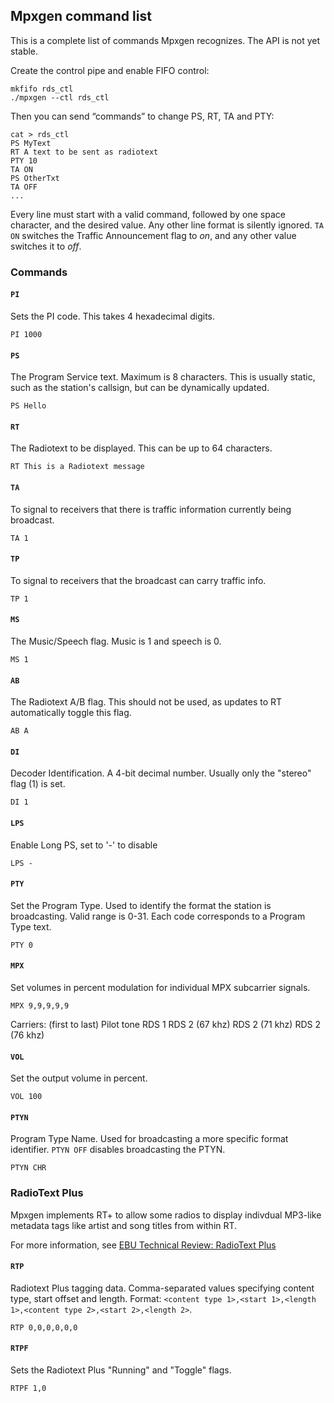 ## Mpxgen command list

This is a complete list of commands Mpxgen recognizes. The API is not yet stable.

Create the control pipe and enable FIFO control:
```
mkfifo rds_ctl
./mpxgen --ctl rds_ctl
```
Then you can send “commands” to change PS, RT, TA and PTY:
```
cat > rds_ctl
PS MyText
RT A text to be sent as radiotext
PTY 10
TA ON
PS OtherTxt
TA OFF
...
```
Every line must start with a valid command, followed by one space character, and the desired value. Any other line format is silently ignored. `TA ON` switches the Traffic Announcement flag to *on*, and any other value switches it to *off*.

### Commands

#### `PI`
Sets the PI code. This takes 4 hexadecimal digits.

`PI 1000`

#### `PS`
The Program Service text. Maximum is 8 characters. This is usually static, such as the station's callsign, but can be dynamically updated.

`PS Hello`

#### `RT`
The Radiotext to be displayed. This can be up to 64 characters.

`RT This is a Radiotext message`

#### `TA`
To signal to receivers that there is traffic information currently being broadcast.

`TA 1`

#### `TP`
To signal to receivers that the broadcast can carry traffic info.

`TP 1`

#### `MS`
The Music/Speech flag. Music is 1 and speech is 0.

`MS 1`

#### `AB`
The Radiotext A/B flag. This should not be used, as updates to RT automatically toggle this flag.

`AB A`

#### `DI`
Decoder Identification. A 4-bit decimal number. Usually only the "stereo" flag (1) is set.

`DI 1`

#### `LPS`
Enable Long PS, set to '-' to disable

`LPS -`

#### `PTY`
Set the Program Type. Used to identify the format the station is broadcasting. Valid range is 0-31. Each code corresponds to a Program Type text.

`PTY 0`

#### `MPX`
Set volumes in percent modulation for individual MPX subcarrier signals.

`MPX 9,9,9,9,9`

Carriers: (first to last)
Pilot tone
RDS 1
RDS 2 (67 khz)
RDS 2 (71 khz)
RDS 2 (76 khz)

#### `VOL`
Set the output volume in percent.

`VOL 100`

#### `PTYN`
Program Type Name. Used for broadcasting a more specific format identifier. `PTYN OFF` disables broadcasting the PTYN.

`PTYN CHR`

### RadioText Plus
Mpxgen implements RT+ to allow some radios to display indivdual MP3-like metadata tags like artist and song titles from within RT.

For more information, see [EBU Technical Review: RadioText Plus](https://tech.ebu.ch/docs/techreview/trev_307-radiotext.pdf)

#### `RTP`
Radiotext Plus tagging data. Comma-separated values specifying content type, start offset and length. Format: `<content type 1>,<start 1>,<length 1>,<content type 2>,<start 2>,<length 2>`.

`RTP 0,0,0,0,0,0`

#### `RTPF`
Sets the Radiotext Plus "Running" and "Toggle" flags.

`RTPF 1,0`

